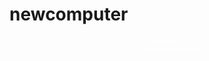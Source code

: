 # newcomputer
<div style="text-align:center;"><src="http://www.coolfundraisingideas.net/thermometer/thermometer.php?currency=dollar&amp;goal=645&amp;raised=110&amp;color=blue&amp;size=large" /></a><p style="font-size:.8em; color:#FFF">Provided by <a href="http://www.coolfundraisingideas.net/" rel="nofollow" style="display:block; text-decoration:none; font-size:.8em; color:#FFF">CoolFundraisingIdeas.net</a></p></div>
